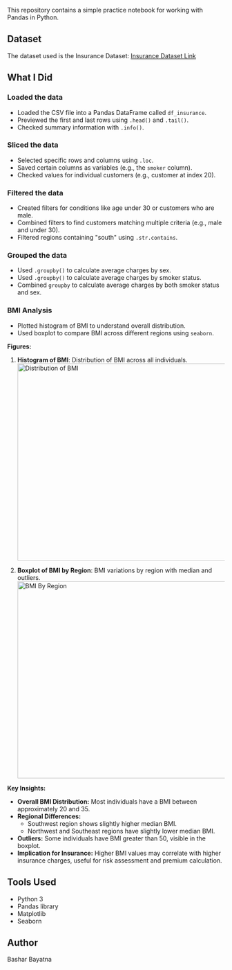 
This repository contains a simple practice notebook for working with Pandas in Python.

## Dataset
The dataset used is the Insurance Dataset: [Insurance Dataset Link](https://drive.google.com/file/d/1-7mcBguuzAV7JWVu2XCpgAO-fO6X2cl0/view)

## What I Did

### Loaded the data
- Loaded the CSV file into a Pandas DataFrame called `df_insurance`.  
- Previewed the first and last rows using `.head()` and `.tail()`.  
- Checked summary information with `.info()`.  

### Sliced the data
- Selected specific rows and columns using `.loc`.  
- Saved certain columns as variables (e.g., the `smoker` column).  
- Checked values for individual customers (e.g., customer at index 20).  

### Filtered the data
- Created filters for conditions like age under 30 or customers who are male.  
- Combined filters to find customers matching multiple criteria (e.g., male and under 30).  
- Filtered regions containing "south" using `.str.contains`.  

### Grouped the data
- Used `.groupby()` to calculate average charges by sex.  
- Used `.groupby()` to calculate average charges by smoker status.  
- Combined `groupby` to calculate average charges by both smoker status and sex.  

### BMI Analysis
- Plotted histogram of BMI to understand overall distribution.  
- Used boxplot to compare BMI across different regions using `seaborn`.  

**Figures:**
1. **Histogram of BMI**: Distribution of BMI across all individuals.
   <img width="571" height="455" alt="Distribution of BMI" src="https://github.com/user-attachments/assets/cd22b91c-a0d8-4d2d-a8a9-8c983308c221" />

2. **Boxplot of BMI by Region**: BMI variations by region with median and outliers.
    <img width="562" height="455" alt="BMI By Region" src="https://github.com/user-attachments/assets/43fe7eb5-19a8-4836-88d4-71179c7de8eb" />

**Key Insights:**
- **Overall BMI Distribution:** Most individuals have a BMI between approximately 20 and 35.  
- **Regional Differences:**  
  - Southwest region shows slightly higher median BMI.  
  - Northwest and Southeast regions have slightly lower median BMI.  
- **Outliers:** Some individuals have BMI greater than 50, visible in the boxplot.  
- **Implication for Insurance:** Higher BMI values may correlate with higher insurance charges, useful for risk assessment and premium calculation.

## Tools Used
- Python 3  
- Pandas library  
- Matplotlib  
- Seaborn  

## Author
Bashar Bayatna

